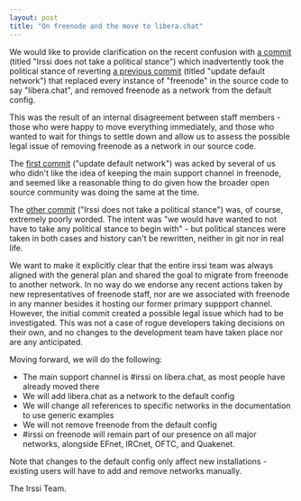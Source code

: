 ```yaml
---
layout: post
title: "On freenode and the move to libera.chat"
---
```


We would like to provide clarification on the recent confusion with [a
commit][c2] (titled "Irssi does not take a political stance") which
inadvertently took the political stance of reverting [a previous commit][c1]
(titled "update default network") that replaced every instance of "freenode" in
the source code to say "libera.chat", and removed freenode as a network from
the default config.

This was the result of an internal disagreement between staff members - those
who were happy to move everything immediately, and those who wanted to wait for
things to settle down and allow us to assess the possible legal issue of
removing freenode as a network in our source code.

The [first commit][c1] ("update default network") was acked by several of us
who didn't like the idea of keeping the main support channel in freenode, and
seemed like a reasonable thing to do given how the broader open source
community was doing the same at the time.

The [other commit][c2] ("Irssi does not take a political stance") was, of
course, extremely poorly worded. The intent was "we would have wanted to not
have to take any political stance to begin with" - but political stances were
taken in both cases and history can't be rewritten, neither in git nor in real
life.

We want to make it explicitly clear that the entire irssi team was always
aligned with the general plan and shared the goal to migrate from freenode
to another network. In no way do we endorse any recent actions taken by new
representatives of freenode staff, nor are we associated with freenode in
any manner besides it hosting our former primary suppport channel. However, the
initial commit created a possible legal issue which had to be investigated.
This was not a case of rogue developers taking decisions on their own, and no
changes to the development team have taken place nor are any anticipated.

Moving forward, we will do the following:

 - The main support channel is #irssi on libera.chat, as most people have
   already moved there
 - We will add libera.chat as a network to the default config
 - We will change all references to specific networks in the documentation to
   use generic examples
 - We will not remove freenode from the default config
 - #irssi on freenode will remain part of our presence on all major networks,
   alongside EFnet, IRCnet, OFTC, and Quakenet.

Note that changes to the default config only affect new installations -
existing users will have to add and remove networks manually.

The Irssi Team.

[c1]: https://github.com/irssi/irssi/commit/1ba48840a112dfacf13cbbf6b77c1e3489fefcf8
[c2]: https://github.com/irssi/irssi/commit/a4486c236a3bf15192d0500b3a1892f7465826c7
